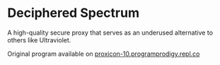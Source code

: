 # Deciphered Spectrum
A high-quality secure proxy that serves as an underused alternative to others like Ultraviolet.

Original program available on [proxicon-10.programprodigy.repl.co](https://proxicon-10.programprodigy.repl.co)
